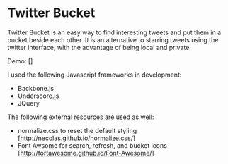 Twitter Bucket
==============
Twitter Bucket is an easy way to find interesting tweets and put them in a bucket beside each other. It is an alternative to starring tweets using the twitter interface, with the advantage of being local and private. 

Demo: []

I used the following Javascript frameworks in development: 
- Backbone.js
- Underscore.js
- JQuery

The following external resources are used as well: 
- normalize.css to reset the default styling [http://necolas.github.io/normalize.css/]
- Font Awsome for search, refresh, and bucket icons [http://fortawesome.github.io/Font-Awesome/]



